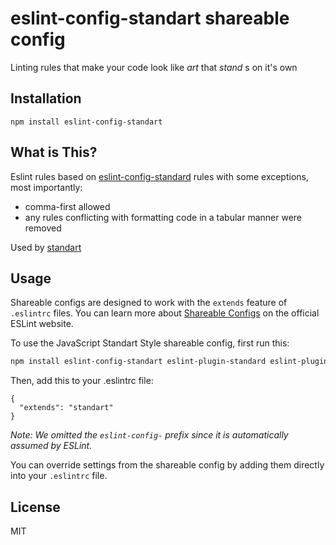 # eslint-config-standart shareable config

Linting rules that make your code look like _art_ that _stand_ s on it's own

## Installation

    npm install eslint-config-standart

## What is This?

Eslint rules based on [eslint-config-standard](https://github.com/feross/eslint-config-standard) rules with some
exceptions, most importantly:

- comma-first allowed
- any rules conflicting with formatting code in a tabular manner were removed

Used by [standart](https://github.com/thlorenz/standart)

## Usage

Shareable configs are designed to work with the `extends` feature of `.eslintrc` files.  You can learn more about
[Shareable Configs](http://eslint.org/docs/developer-guide/shareable-configs) on the official ESLint website.

To use the JavaScript Standart Style shareable config, first run this:

```bash
npm install eslint-config-standart eslint-plugin-standard eslint-plugin-promise
```

Then, add this to your .eslintrc file:

```
{
  "extends": "standart"
}
```

*Note: We omitted the `eslint-config-` prefix since it is automatically assumed by ESLint.*

You can override settings from the shareable config by adding them directly into your `.eslintrc` file.

## License

MIT
